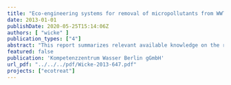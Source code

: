 ```yaml
---
title: "Eco-engineering systems for removal of micropollutants from WWTP effluents – existing knowledge"
date: 2013-01-01
publishDate: 2020-05-25T15:14:06Z
authors: [ "wicke" ]
publication_types: ["4"]
abstract: "This report summarizes relevant available knowledge on the removal of micropollutants from WWTP effluent in natural treatment systems such as constructed wetlands (polishing). Five studies were found investigating removal of various micropollutants in eight different full scale systems located in Spain, southern France, Korea and Sweden (all being different configurations of free water surface wetlands), demonstrating good removal (>80%) for more than 15 micropollutants compounds under summer conditions, e.g. diclofenac, ketoprofen, naproxen, ibuprofen, galaxolide, atenolol, ciprofloxacin, triclosan, glyphosate, ofloxacin and metoprolol. Hydraulic retention times (HRT) ranged from 0.25 to 30d. At HRT of 0.25d, only naproxen and atenolol were removed by >80% in summer, highlighting the importance of HRT for system performance. Another important factor influencing the removal is temperature and season with lower removal in winter. However, in warm climates (e.g. two studies in northern Spain and one study in southern France), reduction of removal efficiencies in winter is less pronounced with values for removal of the majority of investigated pharmaceuticals in winter still being >60%. In 4 FWS wetlands sampled during winter at sub-zero temperatures in Sweden, though, removal was mostly below 50%. A variety of removal mechanisms simultaneously occur in natural treatment systems and are relevant to varying extent for each compound and system type. Important removal mechanisms are biodegradation (e.g. for naproxen, ibuprofen), photodegradation (e.g. for diclofenac, ketoprofen, sulfamethoxazole) and adsorption (e.g. for galaxolide, tonalide). The relevance of plant uptake and phytodegradation as removal mechanisms is not fully understood; however, a few studies demonstrate the translocation of pharmaceuticals (e.g. carbamazepine) to plant tissue. For biodegradation, redox conditions are an important parameter influencing microbial degradation pathways. Design guidelines for eco-engineered treatment systems targeting the removal of micropollutants are not available to date. In addition, data necessary to dimension ecoengineered treatment systems that target the reduction of micropollutants in WWTP effluent (e.g. kinetic data such as removal rates and its dependence on temperature) is lacking. For the development of design guidelines for eco-engineered systems targeting the removal of micropollutants, removal rates for each system type and compound and their dependence from temperatures needs to be determined for all compounds of interest. Furthermore, more research is necessary for a deeper understanding of processes in eco-engineered systems, especially the relevance of the different removal mechanisms and conditions for removal for each individual micropollutant of interest. Nevertheless, eco-engineered treatment systems are a promising technology for polishing of WWTP effluent, including further removal of micropollutants."
featured: false
publication: 'Kompetenzzentrum Wasser Berlin gGmbH'
url_pdf: "../../../pdf/Wicke-2013-647.pdf"
projects: ["ecotreat"]
---
```


